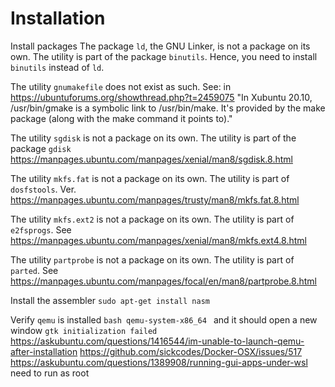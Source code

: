 # Installation

Install packages
The package `ld`, the GNU Linker, is not a package on its own. The utility is part of the package `binutils`. Hence, you need to install `binutils` instead of `ld`.

The utility `gnumakefile` does not exist as such. See: in https://ubuntuforums.org/showthread.php?t=2459075 "In Xubuntu 20.10, /usr/bin/gmake is a symbolic link to /usr/bin/make. It's provided by the make package (along with the make command it points to)."

The utility `sgdisk` is not a package on its own. The utility is part of the package `gdisk` 
https://manpages.ubuntu.com/manpages/xenial/man8/sgdisk.8.html

The utility `mkfs.fat` is not a package on its own. The utility is part of  `dosfstools`. Ver. https://manpages.ubuntu.com/manpages/trusty/man8/mkfs.fat.8.html 

The utility `mkfs.ext2` is not a package on its own. The utility is part of  `e2fsprogs`. See https://manpages.ubuntu.com/manpages/xenial/man8/mkfs.ext4.8.html 

The utility `partprobe` is not a package on its own. The utility is part of  `parted`. See https://manpages.ubuntu.com/manpages/focal/en/man8/partprobe.8.html


Install the assembler
`sudo apt-get install nasm`

Verify `qemu` is installed
`bash
qemu-system-x86_64
`
and it should open a new window
`gtk initialization failed`
https://askubuntu.com/questions/1416544/im-unable-to-launch-qemu-after-installation
https://github.com/sickcodes/Docker-OSX/issues/517
https://askubuntu.com/questions/1389908/running-gui-apps-under-wsl
need to run as root

